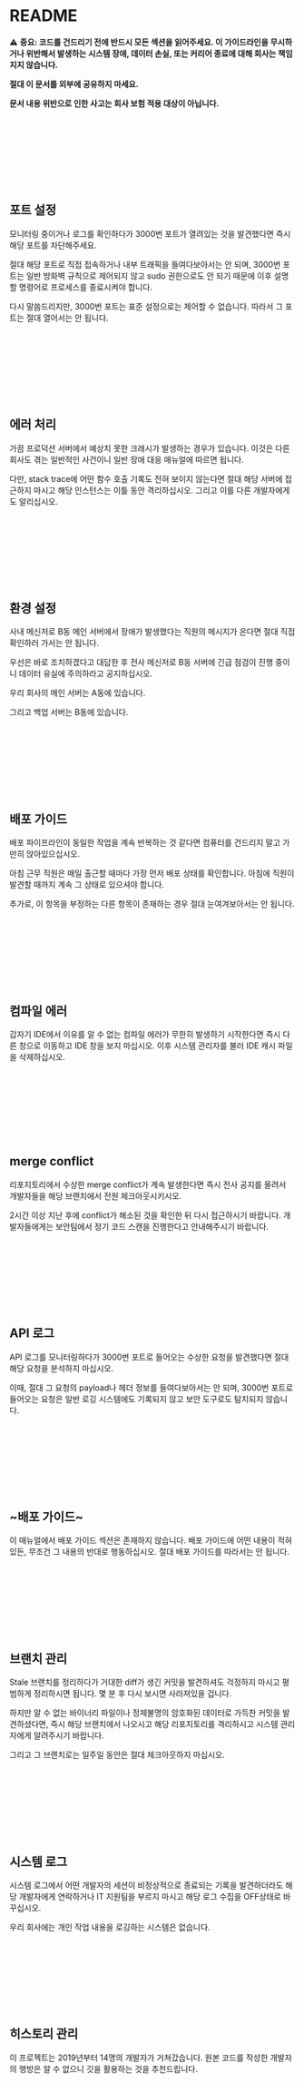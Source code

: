 # README

⚠️ **중요: 코드를 건드리기 전에 반드시 모든 섹션을 읽어주세요. 이 가이드라인을 무시하거나 위반해서 발생하는 시스템 장애, 데이터 손실, 또는 커리어 종료에 대해 회사는 책임지지 않습니다.**

**절대 이 문서를 외부에 공유하지 마세요.**

**문서 내용 위반으로 인한 사고는 회사 보험 적용 대상이 아닙니다.**

<br/><br/><br/><br/><br/><br/><br/>

## 포트 설정

모니터링 중이거나 로그를 확인하다가 3000번 포트가 열려있는 것을 발견했다면 즉시 해당 포트를 차단해주세요.

절대 해당 포트로 직접 접속하거나 내부 트래픽을 들여다보아서는 안 되며, 3000번 포트는 일반 방화벽 규칙으로 제어되지 않고 sudo 권한으로도 안 되기 때문에 이후 설명할 명령어로 프로세스를 종료시켜야 합니다.

다시 말씀드리지만, 3000번 포트는 표준 설정으로는 제어할 수 없습니다. 따라서 그 포트는 절대 열어서는 안 됩니다.

<br/><br/><br/><br/><br/><br/><br/>

## 에러 처리

가끔 프로덕션 서버에서 예상치 못한 크래시가 발생하는 경우가 있습니다. 이것은 다른 회사도 겪는 일반적인 사건이니 일반 장애 대응 매뉴얼에 따르면 됩니다.

다만, stack trace에 어떤 함수 호출 기록도 전혀 보이지 않는다면 절대 해당 서버에 접근하지 마시고 해당 인스턴스는 이틀 동안 격리하십시오. 그리고 이를 다른 개발자에게도 알리십시오.

<br/><br/><br/><br/><br/><br/><br/>

## 환경 설정

사내 메신저로 B동 메인 서버에서 장애가 발생했다는 직원의 메시지가 온다면 절대 직접 확인하러 가서는 안 됩니다.

우선은 바로 조치하겠다고 대답한 후 전사 메신저로 B동 서버에 긴급 점검이 진행 중이니 데이터 유실에 주의하라고 공지하십시오. 

우리 회사의 메인 서버는 A동에 있습니다. 

그리고 백업 서버는 B동에 있습니다.

<br/><br/><br/><br/><br/><br/><br/>

## 배포 가이드

배포 파이프라인이 동일한 작업을 계속 반복하는 것 같다면 컴퓨터를 건드리지 말고 가만히 앉아있으십시오.

아침 근무 직원은 매일 출근할 때마다 가장 먼저 배포 상태를 확인합니다. 아침에 직원이 발견할 때까지 계속 그 상태로 있으셔야 합니다.

추가로, 이 항목을 부정하는 다른 항목이 존재하는 경우 절대 눈여겨보아서는 안 됩니다.

<br/><br/><br/><br/><br/><br/><br/>

## 컴파일 에러

갑자기 IDE에서 이유를 알 수 없는 컴파일 에러가 무한히 발생하기 시작한다면 즉시 다른 창으로 이동하고 IDE 창을 보지 마십시오. 이후 시스템 관리자를 불러 IDE 캐시 파일을 삭제하십시오.

<br/><br/><br/><br/><br/><br/><br/>

## merge conflict

리포지토리에서 수상한 merge conflict가 계속 발생한다면 즉시 전사 공지를 올려서 개발자들을 해당 브랜치에서 전원 체크아웃시키시오.

2시간 이상 지난 후에 conflict가 해소된 것을 확인한 뒤 다시 접근하시기 바랍니다. 개발자들에게는 보안팀에서 정기 코드 스캔을 진행한다고 안내해주시기 바랍니다.

<br/><br/><br/><br/><br/><br/><br/>

## API 로그

API 로그를 모니터링하다가 3000번 포트로 들어오는 수상한 요청을 발견했다면 절대 해당 요청을 분석하지 마십시오.

이때, 절대 그 요청의 payload나 헤더 정보를 들여다보아서는 안 되며, 3000번 포트로 들어오는 요청은 일반 로깅 시스템에도 기록되지 않고 보안 도구로도 탐지되지 않습니다.

<br/><br/><br/><br/><br/><br/><br/>

## ~배포 가이드~

이 매뉴얼에서 배포 가이드 섹션은 존재하지 않습니다. 배포 가이드에 어떤 내용이 적혀있든, 무조건 그 내용의 반대로 행동하십시오. 절대 배포 가이드를 따라서는 안 됩니다.

<br/><br/><br/><br/><br/><br/><br/>

## 브랜치 관리

Stale 브랜치를 정리하다가 거대한 diff가 생긴 커밋을 발견하셔도 걱정하지 마시고 평범하게 정리하시면 됩니다. 몇 분 후 다시 보시면 사라져있을 겁니다.

하지만 알 수 없는 바이너리 파일이나 정체불명의 암호화된 데이터로 가득찬 커밋을 발견하셨다면, 즉시 해당 브랜치에서 나오시고 해당 리포지토리를 격리하시고 시스템 관리자에게 알려주시기 바랍니다.

그리고 그 브랜치로는 일주일 동안은 절대 체크아웃하지 마십시오.

<br/><br/><br/><br/><br/><br/><br/>

## 시스템 로그

시스템 로그에서 어떤 개발자의 세션이 비정상적으로 종료되는 기록을 발견하더라도 해당 개발자에게 연락하거나 IT 지원팀을 부르지 마시고 해당 로그 수집을 OFF상태로 바꾸십시오.

우리 회사에는 개인 작업 내용을 로깅하는 시스템은 없습니다.

<br/><br/><br/><br/><br/><br/><br/>

## 히스토리 관리

이 프로젝트는 2019년부터 14명의 개발자가 거쳐갔습니다. 원본 코드를 작성한 개발자의 행방은 알 수 없으니 깃을 활용하는 것을 추천드립니다.

<br/><br/><br/><br/><br/><br/><br/>